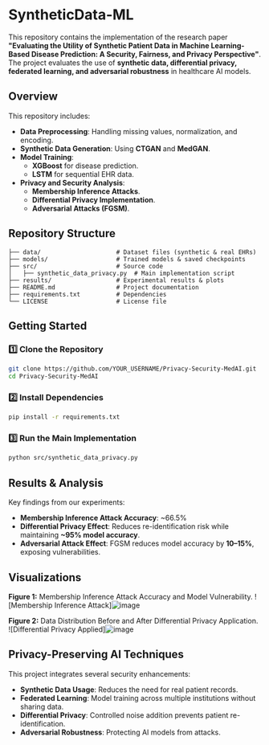 # SyntheticData-ML

This repository contains the implementation of the research paper **"Evaluating the Utility of Synthetic Patient Data in Machine Learning-Based Disease Prediction: A Security, Fairness, and Privacy Perspective"**. The project evaluates the use of **synthetic data, differential privacy, federated learning, and adversarial robustness** in healthcare AI models.

## Overview
This repository includes:
- **Data Preprocessing**: Handling missing values, normalization, and encoding.
- **Synthetic Data Generation**: Using **CTGAN** and **MedGAN**.
- **Model Training**:
  - **XGBoost** for disease prediction.
  - **LSTM** for sequential EHR data.
- **Privacy and Security Analysis**:
  - **Membership Inference Attacks**.
  - **Differential Privacy Implementation**.
  - **Adversarial Attacks (FGSM)**.

## Repository Structure
```
├── data/                     # Dataset files (synthetic & real EHRs)
├── models/                   # Trained models & saved checkpoints
├── src/                      # Source code
│   ├── synthetic_data_privacy.py  # Main implementation script
├── results/                  # Experimental results & plots
├── README.md                 # Project documentation
├── requirements.txt          # Dependencies
└── LICENSE                   # License file
```

## Getting Started
### 1️⃣ Clone the Repository
```bash
git clone https://github.com/YOUR_USERNAME/Privacy-Security-MedAI.git
cd Privacy-Security-MedAI
```

### 2️⃣ Install Dependencies
```bash
pip install -r requirements.txt
```

### 3️⃣ Run the Main Implementation
```bash
python src/synthetic_data_privacy.py
```

##  Results & Analysis
Key findings from our experiments:
- **Membership Inference Attack Accuracy**: ~66.5%
- **Differential Privacy Effect**: Reduces re-identification risk while maintaining **~95% model accuracy**.
- **Adversarial Attack Effect**: FGSM reduces model accuracy by **10–15%**, exposing vulnerabilities.

## Visualizations
**Figure 1:** Membership Inference Attack Accuracy and Model Vulnerability.
![Membership Inference Attack]![image](https://github.com/user-attachments/assets/16bc2c5c-3c61-4698-a1dd-13a36bd90efb)


**Figure 2:** Data Distribution Before and After Differential Privacy Application.
![Differential Privacy Applied]![image](https://github.com/user-attachments/assets/17584bc8-ef10-4567-8dcd-1e02d1b0f778)


## Privacy-Preserving AI Techniques
This project integrates several security enhancements:
- **Synthetic Data Usage**: Reduces the need for real patient records.
- **Federated Learning**: Model training across multiple institutions without sharing data.
- **Differential Privacy**: Controlled noise addition prevents patient re-identification.
- **Adversarial Robustness**: Protecting AI models from attacks.

